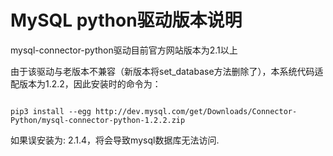 # MySQL python驱动版本说明 #

mysql-connector-python驱动目前官方网站版本为2.1以上

由于该驱动与老版本不兼容（新版本将set_database方法删除了），本系统代码适配版本为1.2.2，因此安装时的命令为：

```

pip3 install --egg http://dev.mysql.com/get/Downloads/Connector-Python/mysql-connector-python-1.2.2.zip

```

如果误安装为: 2.1.4，将会导致mysql数据库无法访问.


